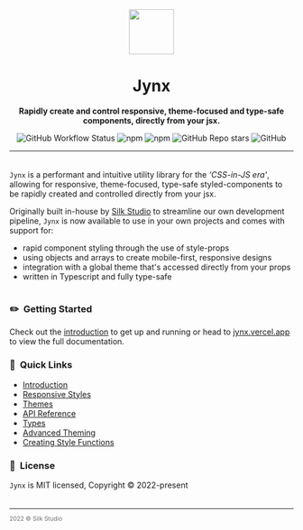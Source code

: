 <div align='center'>
  <img src="https://jynx.vercel.app/images/logo.png" width="80px" />
</div>

<h1 align="center">Jynx</h1>

<p align="center">
<strong>
Rapidly create and control responsive, theme-focused and type-safe components, directly from your jsx.
</strong>
</p>

<div align="center">

![GitHub Workflow Status](https://img.shields.io/github/workflow/status/silkstudio/jynx/CI?label=CI&logo=git&logoColor=white)
![npm](https://img.shields.io/npm/v/jynx)
![npm](https://img.shields.io/npm/dw/jynx)
![GitHub Repo stars](https://img.shields.io/github/stars/silkstudio/jynx)
![GitHub](https://img.shields.io/github/license/silkstudio/jynx)

</div>

<hr style="height: 1px; margin-bottom: 2.375em;"/>

`Jynx` is a performant and intuitive utility library for the _'CSS-in-JS era'_, allowing for
responsive, theme-focused, type-safe styled-components to be rapidly created and
controlled directly from your jsx.

Originally built in-house by [Silk Studio](/) to streamline our own development pipeline, `Jynx` is now available to use in your own projects and comes with support for: 

- rapid component styling through the use of style-props
- using objects and arrays to create mobile-first, responsive designs
- integration with a global theme that's accessed directly from your props
- written in Typescript and fully type-safe

<hr style="opacity: 0;"/>

### ✏️ &nbsp;Getting Started

Check out the [introduction](https://jynx.vercel.app/introduction) to get up and running or head to [jynx.vercel.app](https://jynx.vercel.app) to view the full documentation.

### 🔗 &nbsp;Quick Links

- [Introduction](https://jynx.vercel.app/getting-started/introduction)
- [Responsive Styles](https://jynx.vercel.app/getting-started/responsive-styles)
- [Themes](https://jynx.vercel.app/getting-started/themes)
- [API Reference](https://jynx.vercel.app/reference/api)
- [Types](https://jynx.vercel.app/reference/types)
- [Advanced Theming](https://jynx.vercel.app/theming/setup)
- [Creating Style Functions](https://jynx.vercel.app/utilities/create-style-function)

### 📄 &nbsp;License

`Jynx` is MIT licensed, Copyright © 2022-present 

<footer>
<hr style="height: 1px; margin: 2.375em auto 0.75em"/>
<div style="font-size: 0.75em; opacity: 0.625">2022 © Silk Studio</div>
</footer>
